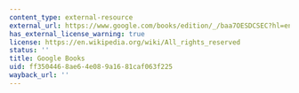 ```yaml
---
content_type: external-resource
external_url: https://www.google.com/books/edition/_/baa7OESDCSEC?hl=en&gl=us&gbpv=1
has_external_license_warning: true
license: https://en.wikipedia.org/wiki/All_rights_reserved
status: ''
title: Google Books
uid: ff350446-8ae6-4e08-9a16-81caf063f225
wayback_url: ''
---
```

